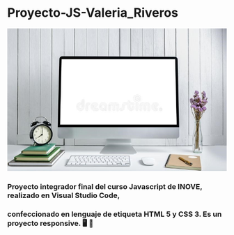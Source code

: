 # Proyecto-JS-Valeria_Riveros
![descripcion](/images/fondo.jpg)
### Proyecto integrador final del curso Javascript de INOVE, realizado en Visual Studio Code,
### confeccionado en lenguaje de etiqueta HTML 5 y CSS 3. Es un proyecto responsive.  :desktop_computer:  :iphone:  

